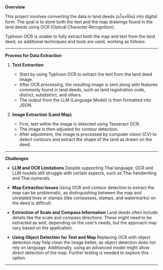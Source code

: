 

**Overview**

This project involves converting the data in land deeds (ฉโนดที่ดิน) into digital form. The goal is to store both the text and the map drawings found in the land deeds using OCR (Optical Character Recognition).

Typhoon OCR is unable to fully extract both the map and text from the land deed, so additional techniques and tools are used, working as follows:

---

**Process for Data Extraction**

1. **Text Extraction**

   * Start by using Typhoon OCR to extract the text from the land deed image.
   * After OCR processing, the resulting image is sent along with features commonly found in land deeds, such as land registration code, district, subdistrict, and others.
   * The output from the LLM (Language Model) is then formatted into JSON.

2. **Image Extraction (Land Map)**

   * First, text within the image is detected using Tesseract OCR.
   * The image is then adjusted for contour detection.
   * After adjustment, the image is processed by computer vision (CV) to detect contours and extract the shape of the land as drawn on the deed.

---

**Challenges**

* **LLM and OCR Limitations**
  Despite supporting Thai language, OCR and LLM models still struggle with certain aspects, such as Thai handwriting and Thai numerals.

* **Map Extraction Issues**
  Using OCR and contour detection to extract the map can be problematic, as distinguishing between the map and unrelated lines or stamps (like compasses, stamps, and watermarks) on the deed is difficult.

* **Extraction of Scale and Compass Information**
  Land deeds often include details like the scale and compass directions. These might need to be extracted as well, depending on the user’s needs, but the approach may vary based on the application.

* **Using Object Detection for Text and Map**
  Replacing OCR with object detection may help clean the image better, as object detection does not rely on language. Additionally, using an advanced model might allow direct detection of the map. Further testing is needed to explore this option.

---

